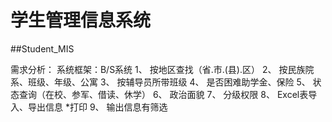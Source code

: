 学生管理信息系统 
===========
##Student_MIS

需求分析： 
系统框架：B/S系统
1、	按地区查找（省.市.(县).区）
2、	按民族院系、班级、年级、公寓
3、	按辅导员所带班级
4、	是否困难助学金、保险
5、	状态查询（在校、参军、借读、休学）
6、	政治面貌
7、	分级权限
8、	Excel表导入、导出信息 *打印
9、	输出信息有筛选


